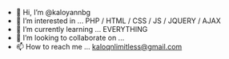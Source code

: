 - 👋 Hi, I’m @kaloyannbg
- 👀 I’m interested in ... PHP / HTML / CSS / JS / JQUERY / AJAX
- 🌱 I’m currently learning ... EVERYTHING
- 💞️ I’m looking to collaborate on ...
- 📫 How to reach me ... kaloqnlimitless@gmail.com

<!---
kaloyannbg/kaloyannbg is a ✨ special ✨ repository because its `README.md` (this file) appears on your GitHub profile.
You can click the Preview link to take a look at your changes.
--->
